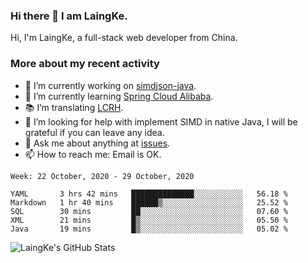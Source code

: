 ### Hi there 👋 I am LaingKe.

Hi, I'm LaingKe, a full-stack web developer from China.

### More about my recent activity

- 🔭 I’m currently working on [simdjson-java](https://github.com/laingke/simdjson-java).
- 🌱 I’m currently learning [Spring Cloud Alibaba](https://github.com/alibaba/spring-cloud-alibaba).
- :books: I’m translating [LCRH](https://github.com/LCTT/LCRH).
- 🤔 I’m looking for help with implement SIMD in native Java, I will be grateful if you can leave any idea.
- 💬 Ask me about anything at [issues](https://github.com/laingke/laingke/issues).
- 📫 How to reach me: Email is OK.

<!--START_SECTION:waka-->
```text
Week: 22 October, 2020 - 29 October, 2020

YAML       3 hrs 42 mins   ██████████████░░░░░░░░░░░   56.18 % 
Markdown   1 hr 40 mins    ██████▒░░░░░░░░░░░░░░░░░░   25.52 % 
SQL        30 mins         ██░░░░░░░░░░░░░░░░░░░░░░░   07.60 % 
XML        21 mins         █▒░░░░░░░░░░░░░░░░░░░░░░░   05.50 % 
Java       19 mins         █▒░░░░░░░░░░░░░░░░░░░░░░░   05.02 % 
```
<!--END_SECTION:waka-->

![LaingKe's GitHub Stats](https://github-readme-stats.vercel.app/api?username=laingke&show_icons=true&theme=nightowl&count_private=true)
